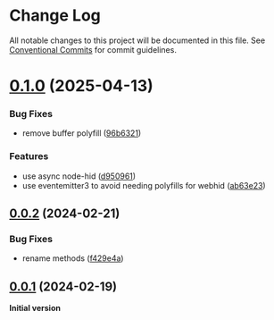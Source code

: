 # Change Log

All notable changes to this project will be documented in this file.
See [Conventional Commits](https://conventionalcommits.org) for commit guidelines.

# [0.1.0](https://github.com/nytamin/contour-shuttle/compare/v0.0.2...v0.1.0) (2025-04-13)

### Bug Fixes

- remove buffer polyfill ([96b6321](https://github.com/nytamin/contour-shuttle/commit/96b632110209b15c6e158804281c20cdcc50f49d))

### Features

- use async node-hid ([d950961](https://github.com/nytamin/contour-shuttle/commit/d9509614981bb193a280ae5afd88a498258a65c7))
- use eventemitter3 to avoid needing polyfills for webhid ([ab63e23](https://github.com/nytamin/contour-shuttle/commit/ab63e23ff5fd404250cc1cbcdc38249c8504394d))

## [0.0.2](https://github.com/nytamin/contour-shuttle/compare/v0.0.1...v0.0.2) (2024-02-21)

### Bug Fixes

- rename methods ([f429e4a](https://github.com/nytamin/contour-shuttle/commit/f429e4a5fd80a0d199ad8aafbba2fe60da6ecf50))

## [0.0.1](https://github.com/nytamin/contour-shuttle/compare/v0.0.0...v0.0.1) (2024-02-19)

**Initial version**
